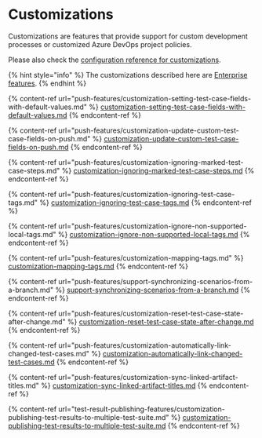 # Customizations

Customizations are features that provide support for custom development processes or customized Azure DevOps project policies.&#x20;

Please also check the [configuration reference for customizations](../reference/configuration/configuration-customizations.md).

{% hint style="info" %}
The customizations described here are [Enterprise features](../licensing.md).
{% endhint %}

{% content-ref url="push-features/customization-setting-test-case-fields-with-default-values.md" %}
[customization-setting-test-case-fields-with-default-values.md](push-features/customization-setting-test-case-fields-with-default-values.md)
{% endcontent-ref %}

{% content-ref url="push-features/customization-update-custom-test-case-fields-on-push.md" %}
[customization-update-custom-test-case-fields-on-push.md](push-features/customization-update-custom-test-case-fields-on-push.md)
{% endcontent-ref %}

{% content-ref url="push-features/customization-ignoring-marked-test-case-steps.md" %}
[customization-ignoring-marked-test-case-steps.md](push-features/customization-ignoring-marked-test-case-steps.md)
{% endcontent-ref %}

{% content-ref url="push-features/customization-ignoring-test-case-tags.md" %}
[customization-ignoring-test-case-tags.md](push-features/customization-ignoring-test-case-tags.md)
{% endcontent-ref %}

{% content-ref url="push-features/customization-ignore-non-supported-local-tags.md" %}
[customization-ignore-non-supported-local-tags.md](push-features/customization-ignore-non-supported-local-tags.md)
{% endcontent-ref %}

{% content-ref url="push-features/customization-mapping-tags.md" %}
[customization-mapping-tags.md](push-features/customization-mapping-tags.md)
{% endcontent-ref %}

{% content-ref url="push-features/support-synchronizing-scenarios-from-a-branch.md" %}
[support-synchronizing-scenarios-from-a-branch.md](push-features/support-synchronizing-scenarios-from-a-branch.md)
{% endcontent-ref %}

{% content-ref url="push-features/customization-reset-test-case-state-after-change.md" %}
[customization-reset-test-case-state-after-change.md](push-features/customization-reset-test-case-state-after-change.md)
{% endcontent-ref %}

{% content-ref url="push-features/customization-automatically-link-changed-test-cases.md" %}
[customization-automatically-link-changed-test-cases.md](push-features/customization-automatically-link-changed-test-cases.md)
{% endcontent-ref %}

{% content-ref url="push-features/customization-sync-linked-artifact-titles.md" %}
[customization-sync-linked-artifact-titles.md](push-features/customization-sync-linked-artifact-titles.md)
{% endcontent-ref %}

{% content-ref url="test-result-publishing-features/customization-publishing-test-results-to-multiple-test-suite.md" %}
[customization-publishing-test-results-to-multiple-test-suite.md](test-result-publishing-features/customization-publishing-test-results-to-multiple-test-suite.md)
{% endcontent-ref %}

